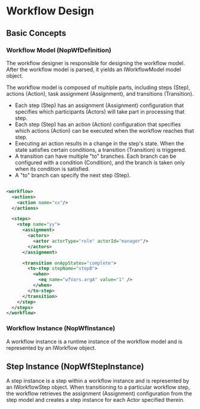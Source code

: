 # Workflow Design

## Basic Concepts

### Workflow Model (NopWfDefinition)
The workflow designer is responsible for designing the workflow model. After the workflow model is parsed, it yields an IWorkflowModel model object.

The workflow model is composed of multiple parts, including steps (Step), actions (Action), task assignment (Assignment), and transitions (Transition).

* Each step (Step) has an assignment (Assignment) configuration that specifies which participants (Actors) will take part in processing that step.
* Each step (Step) has an action (Action) configuration that specifies which actions (Action) can be executed when the workflow reaches that step.
* Executing an action results in a change in the step's state. When the state satisfies certain conditions, a transition (Transition) is triggered.
* A transition can have multiple "to" branches. Each branch can be configured with a condition (Condition), and the branch is taken only when its condition is satisfied.
* A "to" branch can specify the next step (Step).

```xml

<workflow>
  <actions>
    <action name="xx"/>
  </actions>

  <steps>
    <step name="yy">
      <assignment>
        <actors>
          <actor actorType="role" actorId="manager"/>
        </actors>
      </assignment>

      <transition onAppStates="complete">
        <to-step stepName="stepB">
          <when>
            <eq name="wfVars.argA" value="1" />
          </when>
        </to-step>
      </transition>
    </step>
  </steps>
</workflow>
```

### Workflow Instance (NopWfInstance)
A workflow instance is a runtime instance of the workflow model and is represented by an IWorkflow object.

## Step Instance (NopWfStepInstance)
A step instance is a step within a workflow instance and is represented by an IWorkflowStep object. When transitioning to a particular workflow step, the workflow retrieves the assignment (Assignment) configuration from the step model and creates a step instance for each Actor specified therein.

<!-- SOURCE_MD5:7dbc3c1ea00a4dc13079b41d905c93d0-->
